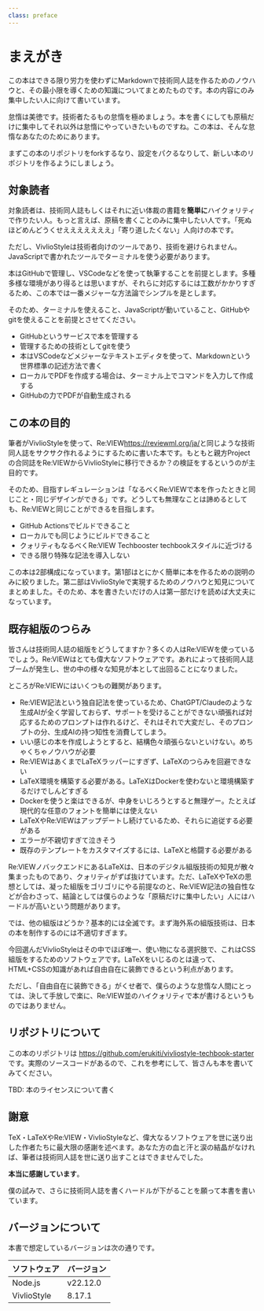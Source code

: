 ```yaml
---
class: preface
---
```


# まえがき

この本はできる限り労力を使わずにMarkdownで技術同人誌を作るためのノウハウと、その最小限を導くための知識についてまとめたものです。本の内容にのみ集中したい人に向けて書いています。

怠惰は美徳です。技術者たるもの怠惰を極めましょう。本を書くにしても原稿だけに集中してそれ以外は怠惰にやっていきたいものですね。この本は、そんな怠惰なあなたのためにあります。

まずこの本のリポジトリをforkするなり、設定をパクるなりして、新しい本のリポジトリを作るようにしましょう。

## 対象読者

対象読者は、技術同人誌もしくはそれに近い体裁の書籍を**簡単に**ハイクォリティで作りたい人。もっと言えば、原稿を書くことのみに集中したい人です。「死ぬほどめんどうくせえええええええ」「寄り道したくない」人向けの本です。

ただし、VivlioStyleは技術者向けのツールであり、技術を避けられません。JavaScriptで書かれたツールでターミナルを使う必要があります。

本はGitHubで管理し、VSCodeなどを使って執筆することを前提とします。多種多様な環境があり得るとは思いますが、それらに対応するには工数がかかりすぎるため、この本では一番メジャーな方法論でシンプルを是とします。

そのため、ターミナルを使えること、JavaScriptが動いていること、GitHubやgitを使えることを前提とさせてください。

* GitHubというサービスで本を管理する
* 管理するための技術としてgitを使う
* 本はVSCodeなどメジャーなテキストエディタを使って、Markdownという世界標準の記述方法で書く
* ローカルでPDFを作成する場合は、ターミナル上でコマンドを入力して作成する
* GitHubの力でPDFが自動生成される

## この本の目的

筆者がVivlioStyleを使って、Re:VIEW<span class="footnote">https://reviewml.org/ja/</span>と同じような技術同人誌をサクサク作れるようにするために書いた本です。もともと親方Projectの合同誌をRe:VIEWからVivlioStyleに移行できるか？の検証をするというのが主目的です。

そのため、目指すレギュレーションは「なるべくRe:VIEWで本を作ったときと同じこと・同じデザインができる」です。どうしても無理なことは諦めるとしても、Re:VIEWと同じことができるを目指します。

* GitHub Actionsでビルドできること
* ローカルでも同じようにビルドできること
* クォリティもなるべくRe:VIEW Techbooster techbookスタイルに近づける
* できる限り特殊な記法を導入しない

この本は2部構成になっています。第1部はとにかく簡単に本を作るための説明のみに絞りました。第二部はVivlioStyleで実現するためのノウハウと知見についてまとめました。そのため、本を書きたいだけの人は第一部だけを読めば大丈夫になっています。

## 既存組版のつらみ

皆さんは技術同人誌の組版をどうしてますか？多くの人はRe:VIEWを使っているでしょう。Re:VIEWはとても偉大なソフトウェアです。あれによって技術同人誌ブームが発生し、世の中の様々な知見が本として出回ることになりました。

ところがRe:VIEWにはいくつもの難関があります。

* Re:VIEW記法という独自記法を使っているため、ChatGPT/Claudeのような生成AIが全く学習しておらず、サポートを受けることができない<span class="footnote">頑張れば対応するためのプロンプトは作れるけど、それはそれで大変だし、そのプロンプトの分、生成AIの持つ知性を消費してしまう。</span>
* いい感じの本を作成しようとすると、結構色々頑張らないといけない。めちゃくちゃノウハウが必要
* Re:VIEWはあくまでLaTeXラッパーにすぎず、LaTeXのつらみを回避できない
* LaTeX環境を構築する必要がある。LaTeXはDockerを使わないと環境構築するだけでしんどすぎる
* Dockerを使うと楽はできるが、中身をいじろうとすると無理ゲー。たとえば現代的な任意のフォントを簡単には使えない
* LaTeXやRe:VIEWはアップデートし続けているため、それらに追従する必要がある
* エラーが不親切すぎて泣きそう
* 既存のテンプレートをカスタマイズするには、LaTeXと格闘する必要がある

Re:VIEWノバックエンドにあるLaTeXは、日本のデジタル組版技術の知見が散々集まったものであり、クォリティがずば抜けています。ただ、LaTeXやTeXの思想としては、凝った組版をゴリゴリにやる前提なのと、Re:VIEW記法の独自性などが合わさって、結論としては僕らのような「原稿だけに集中したい」人にはハードルが高いという問題があります。

では、他の組版はどうか？基本的には全滅です。まず海外系の組版技術は、日本の本を制作するのには不適切すぎます。

今回選んだVivlioStyleはその中でほぼ唯一、使い物になる選択肢で、これはCSS組版をするためのソフトウェアです。LaTeXをいじるのとは違って、HTML+CSSの知識があれば自由自在に装飾できるという利点があります。

ただし、「自由自在に装飾できる」がくせ者で、僕らのような怠惰な人間にとっては、決して手放しで楽に、Re:VIEW並のハイクォリティで本が書けるというものではありません。

## リポジトリについて

この本のリポジトリは https://github.com/erukiti/vivliostyle-techbook-starter です。実際のソースコードがあるので、これを参考にして、皆さんも本を書いてみてください。

TBD: 本のライセンスについて書く

## 謝意

TeX・LaTeXやRe:VIEW・VivlioStyleなど、偉大なるソフトウェアを世に送り出した作者たちに最大限の感謝を述べます。あなた方の血と汗と涙の結晶がなければ、筆者は技術同人誌を世に送り出すことはできませんでした。

**本当に感謝しています**。

僕の試みで、さらに技術同人誌を書くハードルが下がることを願って本書を書いています。

## バージョンについて

本書で想定しているバージョンは次の通りです。

|ソフトウェア|バージョン|
|----------|---------|
|Node.js|v22.12.0|
|VivlioStyle|8.17.1|
